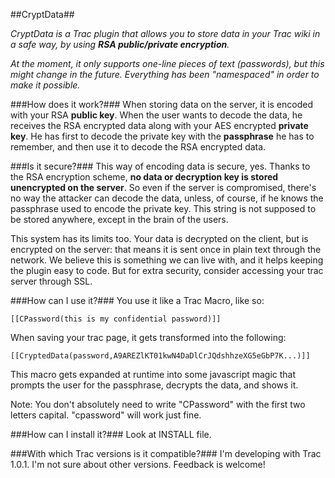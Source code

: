 ##CryptData##

*CryptData is a Trac plugin that allows you to store data in your Trac wiki in a safe way, by using **RSA public/private encryption**.*

*At the moment, it only supports one-line pieces of text (passwords), but
this might change in the future. Everything has been "namespaced" in
order to make it possible.*

###How does it work?###
When storing data on the server, it is encoded with your RSA 
**public key**. When the user wants to decode the data, he receives the RSA
encrypted data along with your AES encrypted **private key**. He has
first to decode the private key with the **passphrase** he has to remember, and
then use it to decode the RSA encrypted data.

###Is it secure?###
This way of encoding data is secure, yes. Thanks to the RSA
encryption scheme, **no data or decryption key is stored unencrypted 
on the server**. So even if the server is compromised, there's no way 
the attacker can decode the data, unless, of course, if he knows 
the passphrase used to encode the private key. This string 
is not supposed to be stored anywhere, except in the brain of the users.

This system has its limits too. Your data is decrypted on the
client, but is encrypted on the server: that means it is sent once in
plain text through the network. We believe this is something we can live
with, and it helps keeping the plugin easy to code. But for extra security,
consider accessing your trac server through SSL.

###How can I use it?###
You use it like a Trac Macro, like so:

```
[[CPassword(this is my confidential password)]]
```

When saving your trac page, it gets transformed into the following:

```
[[CryptedData(password,A9AREZlKT01kwN4DaDlCrJQdshhzeXG5eGbP7K...)]]
```

This macro gets expanded at runtime into some javascript magic that
prompts the user for the passphrase, decrypts the data, and shows it.

Note: You don't absolutely need to write "CPassword" with the first two letters
capital. "cpassword" will work just fine.

###How can I install it?###
Look at INSTALL file.

###With which Trac versions is it compatible?###
I'm developing with Trac 1.0.1. I'm not sure about other versions.
Feedback is welcome!
